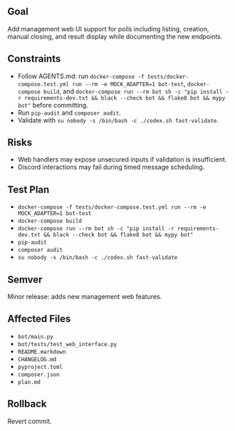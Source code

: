 ## Goal
Add management web UI support for polls including listing, creation, manual closing, and result display while documenting the new endpoints.

## Constraints
- Follow AGENTS.md: run `docker-compose -f tests/docker-compose.test.yml run --rm -e MOCK_ADAPTER=1 bot-test`, `docker-compose build`, and `docker-compose run --rm bot sh -c "pip install -r requirements-dev.txt && black --check bot && flake8 bot && mypy bot"` before committing.
- Run `pip-audit` and `composer audit`.
- Validate with `su nobody -s /bin/bash -c ./codex.sh fast-validate`.

## Risks
- Web handlers may expose unsecured inputs if validation is insufficient.
- Discord interactions may fail during timed message scheduling.

## Test Plan
- `docker-compose -f tests/docker-compose.test.yml run --rm -e MOCK_ADAPTER=1 bot-test`
- `docker-compose build`
- `docker-compose run --rm bot sh -c "pip install -r requirements-dev.txt && black --check bot && flake8 bot && mypy bot"`
- `pip-audit`
- `composer audit`
- `su nobody -s /bin/bash -c ./codex.sh fast-validate`

## Semver
Minor release: adds new management web features.

## Affected Files
- `bot/main.py`
- `bot/tests/test_web_interface.py`
- `README.markdown`
- `CHANGELOG.md`
- `pyproject.toml`
- `composer.json`
- `plan.md`

## Rollback
Revert commit.
